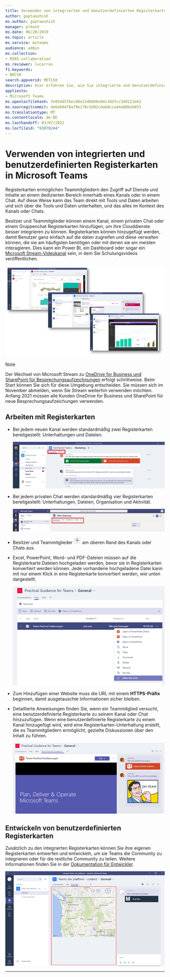 ```yaml
---
title: Verwenden von integrierten und benutzerdefinierten Registerkarten in Microsoft Teams
author: guptaashish
ms.author: guptaashish
manager: prkosh
ms.date: 06/20/2019
ms.topic: article
ms.service: msteams
audience: admin
ms.collection:
- M365-collaboration
ms.reviewer: lucarras
f1.keywords:
- NOCSH
search.appverid: MET150
description: Hier erfahren Sie, wie Sie integrierte und benutzerdefinierte Registerkarten verwenden können, um Funktionen wie Unterhaltungen, Dateien, Karten usw. einzubeziehen.
appliesto:
- Microsoft Teams
ms.openlocfilehash: fe954d5f6ec08e13db666e94c3dd7cc3d9121e61
ms.sourcegitcommit: de6eb0478a79e178c5d02cdab8cca44a88beb853
ms.translationtype: MT
ms.contentlocale: de-DE
ms.lasthandoff: 03/07/2022
ms.locfileid: "63070244"
---
```

# <a name="use-built-in-and-custom-tabs-in-microsoft-teams"></a>Verwenden von integrierten und benutzerdefinierten Registerkarten in Microsoft Teams

Registerkarten ermöglichen Teammitgliedern den Zugriff auf Dienste und Inhalte an einem dedizierten Bereich innerhalb eines Kanals oder in einem Chat. Auf diese Weise kann das Team direkt mit Tools und Daten arbeiten und sich über die Tools und Daten unterhalten, und das alles im Kontext des Kanals oder Chats.

Besitzer und Teammitglieder können einem Kanal, einem privaten Chat oder einem Gruppenchat Registerkarten hinzufügen, um ihre Clouddienste besser integrieren zu können. Registerkarten können hinzugefügt werden, damit Benutzer ganz einfach auf die daten zugreifen und diese verwalten können, die sie am häufigsten benötigen oder mit denen sie am meisten interagieren. Dies kann ein Power BI, ein Dashboard oder sogar ein [Microsoft Stream-Videokanal](https://go.microsoft.com/fwlink/?linkid=855785) sein, in dem Sie Schulungsvideos veröffentlichen.

![Drei Screenshots mit verschiedenen Inhalten von Registerkarten](media/Use_built-in_and_custom_tabs_in_Microsoft_Teams_image4.png)

>[!Note]
> Der Wechsel von Microsoft Stream zu [OneDrive for Business und SharePoint für Besprechungsaufzeichnungen](tmr-meeting-recording-change.md) erfolgt schrittweise. Beim Start können Sie sich für diese Umgebung entscheiden. Sie müssen sich im November abmelden, wenn Sie Stream weiterhin verwenden möchten. Anfang 2021 müssen alle Kunden OneDrive for Business und SharePoint für neue Besprechungsaufzeichungen verwenden.

## <a name="work-with-tabs"></a>Arbeiten mit Registerkarten

- Bei jedem neuen Kanal werden standardmäßig zwei Registerkarten bereitgestellt: Unterhaltungen und Dateien.

    ![Screenshot des Abschnitts „Unterhaltung“ des Teams „Marketing“](media/Use_built-in_and_custom_tabs_in_Microsoft_Teams_image1.png)
- Bei jedem privaten Chat werden standardmäßig vier Registerkarten bereitgestellt: Unterhaltungen, Dateien, Organisation und Aktivität.

    ![Screenshot der Registerkarten in einem Chat](media/Use_built-in_and_custom_tabs_add_tabs_to_a_chat.png)

- Besitzer und Teammitglieder ![können einem Kanal oder Chat weitere Registerkarten hinzufügen, indem sie auf Registerkarte **hinzufügen klicken Screenshot** der Schaltfläche "Registerkarte hinzufügen" mit einem +-Zeichen.](media/Use_built-in_and_custom_tabs_add_a_tab_button.png) am oberen Rand des Kanals oder Chats aus.

- Excel, PowerPoint, Word- und PDF-Dateien müssen auf die Registerkarte Dateien hochgeladen werden, bevor sie  in Registerkarten konvertiert werden können. Jede vorhandene hochgeladene Datei kann mit nur einem Klick in eine Registerkarte konvertiert werden, wie unten dargestellt.

    ![Screenshot der Registerkarte „Dateien“ mit ausgewählter PowerPoint-Datei](media/Use_built-in_and_custom_tabs_in_Microsoft_Teams_image2.png)

- Zum Hinzufügen einer Website muss die URL mit einem **HTTPS-Präfix** beginnen, damit ausgetauschte Informationen sicher bleiben.

- Detaillierte Anweisungen finden Sie, wenn ein Teammitglied versucht, eine benutzerdefinierte Registerkarte zu seinem Kanal oder Chat hinzuzufügen. Wenn eine benutzerdefinierte Registerkarte zu einem Kanal hinzugefügt wird,  wird eine Registerkarten-Unterhaltung erstellt, die es Teammitgliedern ermöglicht, gezielte Diskussionen über den Inhalt zu führen.

    ![Screenshot einer benutzerdefinierten Registerkarte mit einer Registerkarten-Unterhaltung auf der rechten Seite](media/Use_built-in_and_custom_tabs_in_Microsoft_Teams_image3.png)

## <a name="develop-custom-tabs"></a>Entwickeln von benutzerdefinierten Registerkarten

Zusätzlich zu den integrierten Registerkarten können Sie ihre eigenen Registerkarten entwerfen und entwickeln, um sie Teams die Community zu integrieren oder für die restliche Community zu teilen. Weitere Informationen finden Sie in der [Dokumentation für Entwickler](/microsoftteams/platform/tabs/what-are-tabs).

![Screenshot einer benutzerdefinierten Beispielregisterkarte in Microsoft Teams](media/Use_built-in_and_custom_tabs_in_Microsoft_Teams_image5.png)

---
